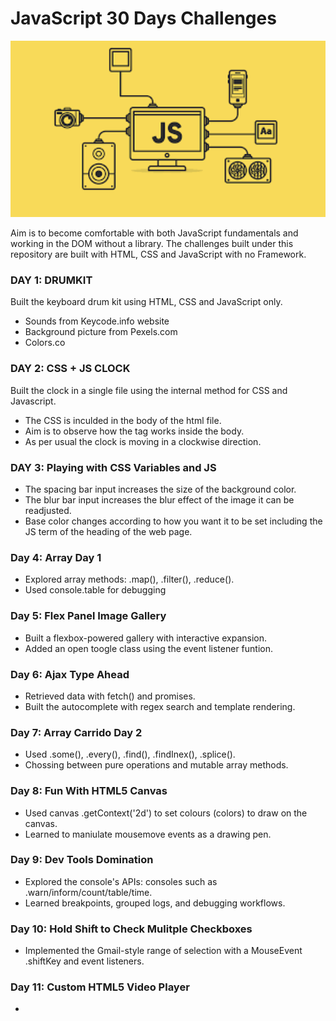 # JavaScript 30 Days Challenges
 
  <img src="https://github.com/KhaniLucy/javascript30-day-challenge/blob/main/%20js.png" width="980">
 
 Aim is to become comfortable with both JavaScript fundamentals and working in the DOM without a library. The challenges built under this repository are built with HTML, CSS and JavaScript with no Framework.

### DAY 1: DRUMKIT
Built the keyboard drum kit using HTML, CSS and JavaScript only.
- Sounds from Keycode.info website
- Background picture from Pexels.com
- Colors.co

### DAY 2: CSS + JS CLOCK
Built the clock in a single file using the internal method for CSS and Javascript.
- The CSS is inculded in the body of the html file. 
- Aim is to observe how the <style></style> tag works inside the body.
- As per usual the clock is moving in a clockwise direction.

### DAY 3: Playing with CSS Variables and JS
- The spacing bar input increases the size of the background color.
- The blur bar input increases the blur effect of the image it can be readjusted.
- Base color changes according to how you want it to be set including the JS term of the heading of the web page.

### Day 4: Array Day 1
- Explored array methods: .map(), .filter(), .reduce().
- Used console.table for debugging 

### Day 5: Flex Panel Image Gallery
- Built a flexbox-powered gallery with interactive expansion.
- Added an open toogle class using the event listener funtion.

### Day 6: Ajax Type Ahead
- Retrieved data with fetch() and promises.
- Built the autocomplete with regex search and template rendering. 

### Day 7: Array Carrido Day 2
- Used .some(), .every(), .find(), .findInex(), .splice().
- Chossing between pure operations and mutable array methods.

### Day 8: Fun With HTML5 Canvas 
- Used canvas .getContext('2d') to set colours (colors) to draw on the canvas.
- Learned to maniulate mousemove events as a drawing pen.

### Day 9: Dev Tools Domination 
- Explored the console's APIs: consoles such as .warn/inform/count/table/time.
- Learned breakpoints, grouped logs, and debugging workflows.

### Day 10: Hold Shift to Check Mulitple Checkboxes
- Implemented the Gmail-style range of selection with a MouseEvent .shiftKey and event listeners.

### Day 11: Custom HTML5 Video Player
- 